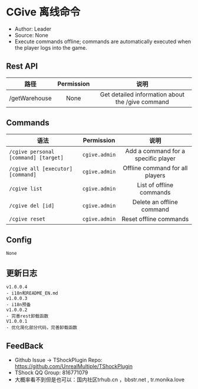 # CGive 离线命令

- Author: Leader
- Source: None
- Execute commands offline; commands are automatically executed when the player logs into the game.

## Rest API

| 路径            | Permission |                        说明                        |
| ------------- | :--------: | :----------------------------------------------: |
| /getWarehouse |    None    | Get detailed information about the /give command |

## Commands

| 语法                                   |   Permission  |                  说明                 |
| ------------------------------------ | :-----------: | :---------------------------------: |
| `/cgive personal [command] [target]` | `cgive.admin` | Add a command for a specific player |
| `/cgive all [executor] [command]`    | `cgive.admin` |   Offline command for all players   |
| `/cgive list`                        | `cgive.admin` |       List of offline commands      |
| `/cgive del [id]`                    | `cgive.admin` |      Delete an offline command      |
| `/cgive reset`                       | `cgive.admin` |        Reset offline commands       |

## Config

```json5
None
```

## 更新日志

```
v1.0.0.4
- i18n和README_EN.md
v1.0.0.3
- i18n预备
v1.0.0.2
- 完善rest卸载函数
V1.0.0.1
- 优化简化部分代码，完善卸载函数
```

## FeedBack

- Github Issue -> TShockPlugin Repo: https://github.com/UnrealMultiple/TShockPlugin
- TShock QQ Group: 816771079
- 大概率看不到但是也可以：国内社区trhub.cn ，bbstr.net , tr.monika.love
